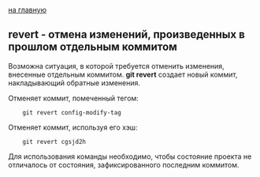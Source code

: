  [на главную](/readme.md)

## revert - отмена изменений, произведенных в прошлом отдельным коммитом

Возможна ситуация, в которой требуется отменить изменения, внесенные отдельным коммитом. **git revert** создает новый коммит, накладывающий обратные изменения.

Отменяет коммит, помеченный тегом:

        git revert config-modify-tag

Отменяет коммит, используя его хэш:

        git revert cgsjd2h

Для использования команды необходимо, чтобы состояние проекта не отличалось от состояния, зафиксированного последним коммитом.